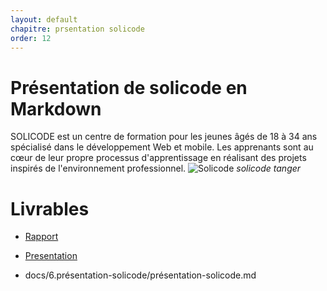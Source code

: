 ```yaml
---
layout: default
chapitre: prsentation solicode
order: 12
---
```


# Présentation de solicode en Markdown

SOLICODE est un centre de formation pour les jeunes âgés de 18 à 34 ans spécialisé dans le développement Web et mobile. Les apprenants sont au cœur de leur propre processus d'apprentissage en réalisant des projets inspirés de l'environnement professionnel.
![Solicode](/lab-markdown/6.présentation-solicode/images/solicode.jpg)
*solicode tanger*

# Livrables

- [Rapport](/lab-markdown/6.présentation-solicode/rapport.html)
- [Presentation](/lab-markdown/6.présentation-solicode/presentation.html)

- docs/6.présentation-solicode/présentation-solicode.md
